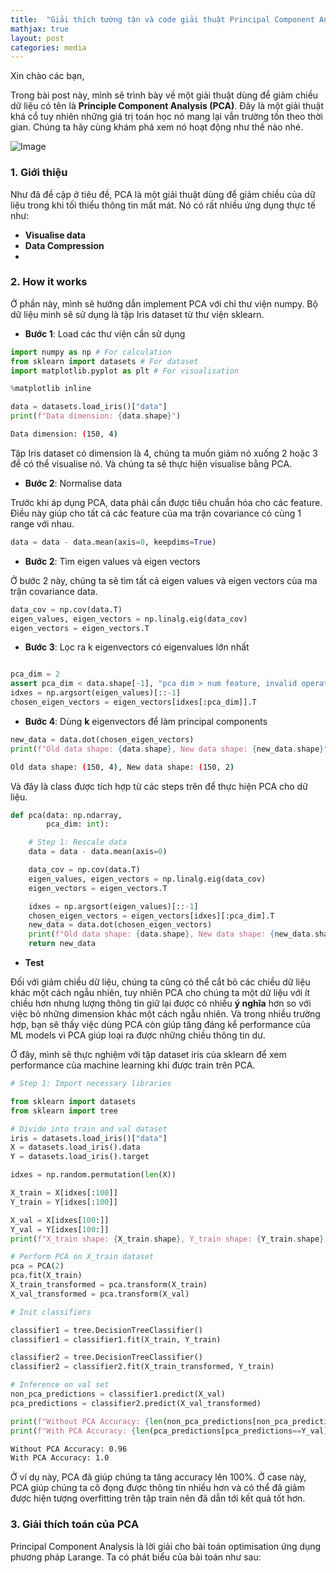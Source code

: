 ```yaml
---
title:  "Giải thích tường tận và code giải thuật Principal Component Analysis"
mathjax: true
layout: post
categories: media
---
```


Xin chào các bạn,

Trong bài post này, mình sẽ trình bày về một giải thuật dùng để giảm chiều dữ liệu có tên là **Principle Component Analysis (PCA)**. Đây là một giải thuật khá cổ tuy nhiên những giá trị toán học nó mang lại vẫn trường tồn theo thời gian. Chúng ta hãy cùng khám phá xem nó hoạt động như thế nào nhé.

![Image](https://kindsonthegenius.com/blog/wp-content/uploads/2018/11/Principal-2BComponents-2BAnalysis-2BTutorial.jpg)

### 1. Giới thiệu

Như đã đề cập ở tiêu đề, PCA là một giải thuật dùng để giảm chiều của dữ liệu trong khi tối thiểu thông tin mất mát. Nó có rất nhiều ứng dụng thực tế như: 

* **Visualise data**
* **Data Compression**
*


### 2. How it works

Ở phần này, mình sẽ hướng dẫn implement PCA với chỉ thư viện numpy. Bộ dữ liệu minh sẽ sử dụng là tập Iris dataset từ thư viện sklearn.


* **Bước 1**: Load các thư viện cần sử dụng
```python
import numpy as np # For calculation
from sklearn import datasets # For dataset
import matplotlib.pyplot as plt # For visualisation

%matplotlib inline
```

```python
data = datasets.load_iris()["data"]
print(f"Data dimension: {data.shape}")
```

```bash
Data dimension: (150, 4)
```

Tập Iris dataset có dimension là 4, chúng ta muốn giảm nó xuống 2 hoặc 3 để có thể visualise nó. Và chúng ta sẽ thực hiện visualise bằng PCA.

* **Bước 2**: Normalise data

Trước khi áp dụng PCA, data phải cần được tiêu chuẩn hóa cho các feature. Điều này giúp cho tất cả các feature của ma trận covariance có cùng 1 range với nhau.

```python
data = data - data.mean(axis=0, keepdims=True)
```

* **Bước 2**: Tìm eigen values và eigen vectors

Ở bước 2 này, chúng ta sẽ tìm tất cả eigen values và eigen vectors của ma trận covariance data.

```python
data_cov = np.cov(data.T)
eigen_values, eigen_vectors = np.linalg.eig(data_cov)
eigen_vectors = eigen_vectors.T
```

* **Bước 3**: Lọc ra k eigenvectors có eigenvalues lớn nhất

```python

pca_dim = 2
assert pca_dim < data.shape[-1], "pca dim > num feature, invalid operation"
idxes = np.argsort(eigen_values)[::-1]
chosen_eigen_vectors = eigen_vectors[idxes[:pca_dim]].T
```

* **Bước 4**: Dùng **k** eigenvectors để làm principal components

```python
new_data = data.dot(chosen_eigen_vectors)
print(f"Old data shape: {data.shape}, New data shape: {new_data.shape}")
```

```bash
Old data shape: (150, 4), New data shape: (150, 2)
```

Và đây là class được tích hợp từ các steps trên để thực hiện PCA cho dữ liệu. 

```python
def pca(data: np.ndarray, 
        pca_dim: int):

    # Step 1: Rescale data
    data = data - data.mean(axis=0)

    data_cov = np.cov(data.T)
    eigen_values, eigen_vectors = np.linalg.eig(data_cov)
    eigen_vectors = eigen_vectors.T

    idxes = np.argsort(eigen_values)[::-1]
    chosen_eigen_vectors = eigen_vectors[idxes][:pca_dim].T
    new_data = data.dot(chosen_eigen_vectors)
    print(f"Old data shape: {data.shape}, New data shape: {new_data.shape}")
    return new_data
```

* **Test**

Đối với giảm chiều dữ liệu, chúng ta cũng có thể cắt bỏ các chiều dữ liệu khác một cách ngẫu nhiên, tuy nhiên PCA cho chúng ta một dữ liệu với ít chiều hơn nhưng lượng thông tin giữ lại được có nhiều **ý nghĩa** hơn so với việc bỏ những dimension khác một cách ngẫu nhiên. Và trong nhiều trường hợp, bạn sẽ thấy việc dùng PCA còn giúp tăng đáng kể performance của ML models vì PCA giúp loại ra được những chiều thông tin dư. 

Ở đây, mình sẽ thực nghiệm với tập dataset iris của sklearn để xem performance của machine learning khi được train trên PCA.

```python
# Step 1: Import necessary libraries

from sklearn import datasets
from sklearn import tree
```

```python
# Divide into train and val dataset
iris = datasets.load_iris()["data"]
X = datasets.load_iris().data
Y = datasets.load_iris().target

idxes = np.random.permutation(len(X))

X_train = X[idxes[:100]]
Y_train = Y[idxes[:100]]

X_val = X[idxes[100:]]
Y_val = Y[idxes[100:]]
print(f"X_train shape: {X_train.shape}, Y_train shape: {Y_train.shape}, X_val shape: {X_val.shape}, Y_val shape: {Y_val.shape}")

```

```python
# Perform PCA on X_train dataset
pca = PCA(2)
pca.fit(X_train)
X_train_transformed = pca.transform(X_train)
X_val_transformed = pca.transform(X_val)
```

```python
# Init classifiers

classifier1 = tree.DecisionTreeClassifier()
classifier1 = classifier1.fit(X_train, Y_train)

classifier2 = tree.DecisionTreeClassifier()
classifier2 = classifier2.fit(X_train_transformed, Y_train)
```

```python
# Inference on val set
non_pca_predictions = classifier1.predict(X_val)
pca_predictions = classifier2.predict(X_val_transformed)

print(f"Without PCA Accuracy: {len(non_pca_predictions[non_pca_predictions==Y_val])/len(non_pca_predictions)}")
print(f"With PCA Accuracy: {len(pca_predictions[pca_predictions==Y_val])/len(pca_predictions)}")
```

```bash
Without PCA Accuracy: 0.96
With PCA Accuracy: 1.0
```

Ở ví dụ này, PCA đã giúp chúng ta tăng accuracy lên 100%. Ở case này, PCA giúp chúng ta cô đọng được thông tin nhiều hơn và có thể đã giảm được hiện tượng overfitting trên tập train nên đã dẫn tới kết quả tốt hơn.


### 3. Giải thích toán của PCA

Principal Component Analysis là lời giải cho bài toán optimisation ứng dụng phương pháp Larange. Ta có phát biểu của bài toán như sau:



